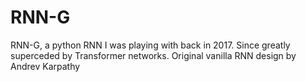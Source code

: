 # RNN-G
RNN-G, a python RNN I was playing with back in 2017. Since greatly superceded by Transformer networks.
Original vanilla RNN design by Andrev Karpathy
